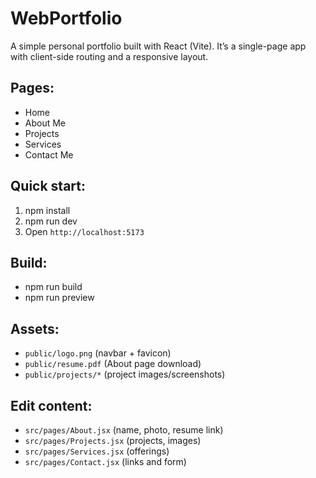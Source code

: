 # WebPortfolio

A simple personal portfolio built with React (Vite). It’s a single-page app with client-side routing and a responsive layout.

## Pages:

- Home
- About Me
- Projects
- Services
- Contact Me

## Quick start:

1. npm install
2. npm run dev
3. Open `http://localhost:5173`

## Build:

- npm run build
- npm run preview

## Assets:

- `public/logo.png` (navbar + favicon)
- `public/resume.pdf` (About page download)
- `public/projects/*` (project images/screenshots)

## Edit content:

- `src/pages/About.jsx` (name, photo, resume link)
- `src/pages/Projects.jsx` (projects, images)
- `src/pages/Services.jsx` (offerings)
- `src/pages/Contact.jsx` (links and form)